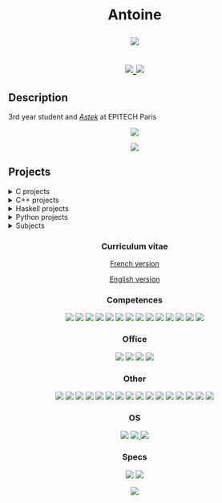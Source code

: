 <h1><p align="center">Antoine</p> 
<p align="center">
    <a href="https://github.com/antwxne">
        <img src="https://gpvc.arturio.dev/antwxne">
    </a>
</p>

<p align="center">
    <a href="https://www.linkedin.com/in/antoine-desruet/">
        <img src="https://img.shields.io/badge/LinkedIn-0077B5?style=for-the-badge&logo=linkedin&logoColor=white">
    </a>
    <a href="https://discordapp.com/users/541010234076954624">
        <img src="https://img.shields.io/badge/Discord-7289DA?style=for-the-badge&logo=discord&logoColor=white">
    </a>
</p>

## Description
3rd year student and [_Astek_](https://www.epitech.eu/fr/actualites-evenements/lab-astek-art79/) at EPITECH Paris

<p align="center">
  <img src="https://github-readme-stats.vercel.app/api?username=antwxne&theme=monokai&show_icons=true&border_radius=30&include_all_commits=true&count_private=true">
</p>
<p align="center">
  <img src="https://github-readme-stats.vercel.app/api/top-langs/?username=antwxne&theme=monokai&show_icons=true&border_radius=30&langs_count=10&layout=compact">
</p>

## Projects

<details>
<summary>C projects</summary>

[![RPG](https://github-readme-stats.vercel.app/api/pin/?username=antwxne&repo=RPG&theme=monokai&show_icons=true&border_radius=30)](https://github.com/antwxne/RPG)
[![Dante](https://github-readme-stats.vercel.app/api/pin/?username=antwxne&repo=Dante&theme=monokai&show_icons=true&border_radius=30)](https://github.com/antwxne/Dante)
[![Tetris](https://github-readme-stats.vercel.app/api/pin/?username=antwxne&repo=Tetris&theme=monokai&show_icons=true&border_radius=30)](https://github.com/antwxne/Tetris)
[![Malloc](https://github-readme-stats.vercel.app/api/pin/?username=antwxne&repo=Malloc&theme=monokai&show_icons=true&border_radius=30)](https://github.com/antwxne/Malloc)
[![MiniLibC](https://github-readme-stats.vercel.app/api/pin/?username=antwxne&repo=MiniLibC&theme=monokai&show_icons=true&border_radius=30)](https://github.com/antwxne/MiniLibC)
[![Objfucator](https://github-readme-stats.vercel.app/api/pin/?username=antwxne&repo=MiniLibC&theme=monokai&show_icons=true&border_radius=30)](https://github.com/antwxne/0BFUSC4T0R)

</details>
<details>
<summary>C++ projects</summary>

[![Arcade](https://github-readme-stats.vercel.app/api/pin/?username=antwxne&repo=Arcade&theme=monokai&show_icons=true&border_radius=30)](https://github.com/antwxne/Arcade)
[![Indie Studio](https://github-readme-stats.vercel.app/api/pin/?username=antwxne&repo=IndieStudio&theme=monokai&show_icons=true&border_radius=30)](https://github.com/antwxne/IndieStudio)

</details>
<details>
<summary>Haskell projects</summary>

[![Wolfram](https://github-readme-stats.vercel.app/api/pin/?username=antwxne&repo=Wolfram&theme=monokai&show_icons=true&border_radius=30)](https://github.com/antwxne/Wolfram)

</details>

<details>
<summary>Python projects</summary>

[![Sudocul](https://github-readme-stats.vercel.app/api/pin/?username=antwxne&repo=sudocul&theme=monokai&show_icons=true&border_radius=30)](https://github.com/antwxne/sudocul)

</details>

<details>
<summary>Subjects</summary>

[![Workshops](https://github-readme-stats.vercel.app/api/pin/?username=antwxne&repo=Workshops&theme=monokai&show_icons=true&border_radius=30)](https://github.com/antwxne/Workshops)
[![Talks](https://github-readme-stats.vercel.app/api/pin/?username=antwxne&repo=Talks&theme=monokai&show_icons=true&border_radius=30)](https://github.com/antwxne/Talks)

</details>

<h3><p align="center">Curriculum vitae</p></h3>
<p align="center">
    <a href="CV_Antoine_DESRUET.pdf">
        French version
    </a>
</p>
<p align="center">
    <a href="CV_Antoine_DESRUET_EN.pdf">
        English version
    </a>
</p>


<h3><p align="center">Competences</p></h3>
<p align="center">
    <img src="https://img.shields.io/badge/C-00599C?style=for-the-badge&logo=c&logoColor=white">
    <img src="https://img.shields.io/badge/C%2B%2B-00599C?style=for-the-badge&logo=c%2B%2B&logoColor=white">
    <img src="https://img.shields.io/badge/Haskell-5D4F85?style=for-the-badge&logo=haskell&logoColor=white">    
    <img src="https://img.shields.io/badge/Python-3776AB?style=for-the-badge&logo=python&logoColor=white">
    <img src="https://img.shields.io/badge/Shell_Script-121011?style=for-the-badge&logo=gnu-bash&logoColor=white">
    <img src="https://img.shields.io/badge/PHP-777BB4?style=for-the-badge&logo=php&logoColor=white">
    <img src="https://img.shields.io/badge/Ruby-CC342D?style=for-the-badge&logo=ruby&logoColor=white">
    <img src="https://img.shields.io/badge/HTML5-E34F26?style=for-the-badge&logo=html5&logoColor=white">
    <img src="https://img.shields.io/badge/CSS-239120?&style=for-the-badge&logo=css3&logoColor=white">
    <img src="https://img.shields.io/badge/JavaScript-323330?style=for-the-badge&logo=javascript&logoColor=F7DF1E">    
    <img src="https://img.shields.io/badge/Node.js-339933?style=for-the-badge&logo=nodedotjs&logoColor=white">
    <img src="https://img.shields.io/badge/MySQL-00000F?style=for-the-badge&logo=mysql&logoColor=white">
    <img src="https://img.shields.io/badge/MariaDB-003545?style=for-the-badge&logo=mariadb&logoColor=white">
    <img src="https://img.shields.io/badge/Markdown-000000?style=for-the-badge&logo=markdown&logoColor=white">
        
</p>

<h3><p align="center">Office</p></h3>
<p align="center">
    <img src="https://img.shields.io/badge/Microsoft_Excel-217346?style=for-the-badge&logo=microsoft-excel&logoColor=white">
    <img src="https://img.shields.io/badge/Microsoft_PowerPoint-B7472A?style=for-the-badge&logo=microsoft-powerpoint&logoColor=white">
    <img src="https://img.shields.io/badge/Microsoft_Word-2B579A?style=for-the-badge&logo=microsoft-word&logoColor=white">
    <img src="https://img.shields.io/badge/Microsoft_Teams-3955A3?style=for-the-badge&logo=microsoft-visio&logoColor=white">
</p>

<h3><p align="center">Other</p></h3>
<p align="center">
    <img src="https://img.shields.io/badge/Docker-2CA5E0?style=for-the-badge&logo=docker&logoColor=white">
    <img src="https://img.shields.io/badge/Git-F05032?style=for-the-badge&logo=git&logoColor=white">
    <img src="https://img.shields.io/badge/Github Action-2088FF?style=for-the-badge&logo=GitHub Actions&logoColor=white">
    <img src="https://img.shields.io/badge/GitKraken-179287?style=for-the-badge&logo=GitKraken&logoColor=white">
    <img src="https://img.shields.io/badge/Trello-0052CC?style=for-the-badge&logo=trello&logoColor=white">
    <img src="https://img.shields.io/badge/Jupyter-F37626.svg?&style=for-the-badge&logo=Jupyter&logoColor=white">
    <img src="https://img.shields.io/badge/Figma-F24E1E?style=for-the-badge&logo=figma&logoColor=white">
    <img src="https://img.shields.io/badge/gimp-5C5543?style=for-the-badge&logo=gimp&logoColor=white">
    <img src="https://img.shields.io/badge/Canva-%2300C4CC.svg?&style=for-the-badge&logo=Canva&logoColor=white">
    <img src="https://img.shields.io/badge/Unity-100000?style=for-the-badge&logo=unity&logoColor=white">
    <img src="https://img.shields.io/badge/Jenkins-D24939?style=for-the-badge&logo=Jenkins&logoColor=white">
    <img src="https://img.shields.io/badge/CMake-064F8C?style=for-the-badge&logo=cmake&logoColor=white">
    <img src="https://img.shields.io/badge/Visual_Studio_Code-0078D4?style=for-the-badge&logo=visual%20studio%20code&logoColor=white">
    <img src="https://img.shields.io/badge/PyCharm-000000.svg?&style=for-the-badge&logo=PyCharm&logoColor=white">
    <img src="https://img.shields.io/badge/CLion-000000?style=for-the-badge&logo=clion&logoColor=white">
    <img src="https://img.shields.io/badge/Emacs-7F5AB6?style=for-the-badge&logo=GNU%20Emacs&logoColor=white">
</p>

<h3><p align="center">OS</p></h3>
<p align="center">
    <img src="https://img.shields.io/badge/Linux-FCC624?style=for-the-badge&logo=linux&logoColor=black">
    <a href="https://pop.system76.com/">
    <img src="https://img.shields.io/badge/Pop!_OS-48B9C7?style=for-the-badge&logo=Pop!_OS&logoColor=white">
    </a>
    <img src="https://img.shields.io/badge/Windows-0078D6?style=for-the-badge&logo=windows&logoColor=white">
</p>

<h3><p align="center">Specs</p></h3>
<p align="center">
    <img src="https://img.shields.io/badge/Lenovo-T490-E2231A?style=for-the-badge&logo=Lenovo&logoColor=white">
    <img src="https://img.shields.io/badge/Intel-Core_i7_8th-0071C5?style=for-the-badge&logo=intel&logoColor=white">    
</p>

<p align="center">
    <a href="https://www.twitch.tv/labastek">
        <img src="https://img.shields.io/badge/Twitch-9146FF?style=for-the-badge&logo=twitch&logoColor=white">
    </a>
</p>

<!--
**antwxne/antwxne** is a ✨ _special_ ✨ repository because its `README.md` (this file) appears on your GitHub profile.

Here are some ideas to get you started:

- 🔭 I’m currently working on ...
- 🌱 I’m currently learning ...
- 👯 I’m looking to collaborate on ...
- 🤔 I’m looking for help with ...
- 💬 Ask me about ...
- 📫 How to reach me: ...
- 😄 Pronouns: ...
- ⚡ Fun fact: ...
-->
